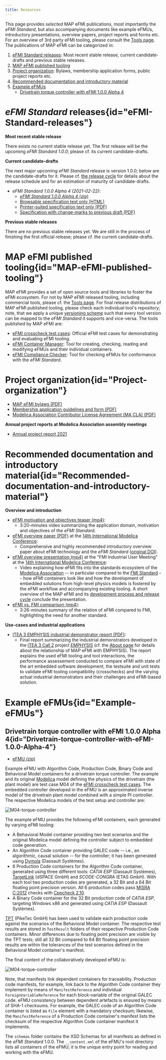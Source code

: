 ```yaml
---
title: Resources
---
```


[//]: # "# Project resources: Forms, documentation, use-cases and example eFMUs"

This page provides _selected_ MAP eFMI publications, most importantly the _eFMI Standard_, but also accompanying documents like example eFMUs, introductory presentations, overview papers, project reports and forms etc. For an overview of 3rd party eFMI tooling, please consult the [Tools page](/tools/). The publications of MAP eFMI can be categorized in:
 1. [eFMI Standard releases](#eFMI-Standard-releases): Most recent stable release, current candidate-drafts and previous stable releases.
 2. [MAP eFMI published tooling](#MAP-eFMI-published-tooling)
 3. [Project organization](#Project-organization): Bylaws, membership application forms, public project reports etc.
 4. [Recommended documentation and introductory material](#Recommended-documentation-and-introductory-material)
 5. [Example eFMUs](#Example-eFMUs)
    - [Drivetrain torque controller with eFMI 1.0.0 Alpha 4](#Drivetrain-torque-controller-with-eFMI-1.0.0-Alpha-4)
 
# _eFMI Standard_ releases{id="eFMI-Standard-releases"}

**Most recent stable release**

There exists no current stable release yet. The first release will be the upcoming _eFMI Standard 1.0.0_; please cf. its current candidate-drafts.

**Current candidate-drafts**

The next major upcoming _eFMI Standard_ release is version 1.0.0; below are the candidate-drafts for it. Please cf. [the release cycle](/standard/#Release-cycle-and-versioning) for details about the release schedule and for an estimation of maturity of candidate-drafts.

 - _eFMI Standard 1.0.0 Alpha 4 (2021-02-22)_:
   - [_eFMI Standard 1.0.0 Alpha 4_ (zip)](/media/resources/eFMI-Standard-1.0.0-Alpha-4.zip)
   - [Browsable specification text only (HTML)](/media/resources/eFMI-Standard-1.0.0-Alpha-4-specification-text.html)
   - [Printer-suited specification text only (PDF)](/media/resources/eFMI-Standard-1.0.0-Alpha-4-specification-text.pdf)
   - [Specification with change-marks to previous draft (PDF)](/media/resources/eFMI-Standard-1.0.0-Alpha-4-specification-text-changemarks.pdf)

**Previous stable releases**

There are no previous stable releases yet. We are still in the process of finishing the first official release; please cf. the current candidate-drafts.

# MAP eFMI published tooling{id="MAP-eFMI-published-tooling"}

MAP eFMI provides a set of open source tools and libraries to foster the eFMI ecosystem. For not by MAP eFMI released tooling, including commercial tools, please cf. the [Tools page](/tools/). For final release distributions of MAP eFMI published tooling, please check each individual tool's repository; note, that we apply a unique [versioning scheme](/standard/#Versioning-scheme) such that every tool version can be mapped to the _eFMI Standard_ it supports and vice-versa. The tools published by MAP eFMI are:

 - [eFMI crosscheck test cases](https://github.com/modelica/efmi-testcases/releases): Official eFMI test cases for demonstrating and evaluating eFMI tooling. 
 - [eFMI Container Manager](https://github.com/modelica/efmi-containermanager/releases): Tool for creating, checking, reading and modifying eFMUs and their individual containers.
 - [eFMI Compliance Checker](https://github.com/modelica/efmi-compliancechecker/releases): Tool for checking eFMUs for conformance with the _eFMI Standard_. 

# Project organization{id="Project-organization"}

 - [MAP eFMI bylaws (PDF)](/media/resources/MAP-eFMI-bylaws.pdf)
 - [Membership application guidelines and form (PDF)](/media/resources/MAP-eFMI-application.pdf)
 - [Modelica Association Contributor License Agreement (MA CLA) (PDF)](/media/resources/Modelica-Association-CLA.pdf)

**Annual project reports at Modelica Association assembly meetings**

 - [Annual project report 2021](/media/resources/MAP-eFMI-annual-project-report-2021.pdf)
 
# Recommended documentation and introductory material{id="Recommended-documentation-and-introductory-material"}

**Overview and introduction**

 - [eFMI motivation and objectives teaser (mp4)](/media/resources/eFMI-Explained-in-4-Minutes.mp4):
   - 3:20-minutes video summarizing the application domain, motivation and objectives of the _eFMI Standard_. 
 - [eFMI overview paper (PDF)](/media/resources/Modelica-Conference-2021-paper.pdf) at the [14th International Modelica Conference](https://2021.international.conference.modelica.org/):
   - Comprehensive and highly recommended introductory overview paper about eFMI technology and the _eFMI Standard_ ([original DOI](https://doi.org/10.3384/ecp2118157)).
 - [eFMI overview presentation (mp4)](/media/resources/Modelica-Conference-2021-MAP-eFMI.mp4) at the "FMI Industrial User Meeting" at the [14th International Modelica Conference](https://2021.international.conference.modelica.org/):
   - Video explaining how eFMI fits into the standards ecosystem of the [Modelica Association](https://modelica.org/) -- in particular compared to the [FMI Standard](https://fmi-standard.org) -- how eFMI containers look like and how the development of embedded solutions from high-level physics models is fostered by the eFMI workflow and accompanying existing tooling. A short overview of the MAP eFMI and its [development process and release cycle](/standard/) conclude the presentation.
 - [eFMI vs. FMI comparison (mp4)](/media/resources/eFMI-vs-FMI.mp4):
   - 3:26-minutes summary of the relation of eFMI compared to FMI, highlighting the need for another standard. 
 
**Use-cases and industrial applications**

 - [ITEA 3 EMPHYSIS industrial demonstrator report (PDF)](/media/resources/emphysis-public-demonstrator-summary.pdf):
   - Final report summarizing the industrial demonstrators developed in the [ITEA 3 Call 2](https://itea4.org/) project [EMPHYSIS](https://itea4.org/project/emphysis.html) (cf. the [About page](/about/#Project-history) for details about the relationship of MAP eFMI with EMPHYSIS). The report explains the used eFMI tooling and tool interactions, the performance assessement conducted to compare eFMI with state of the art embedded software development, the testsuite and unit tests to validate eFMI tooling compatibility (crosschecks) and the varying actual industrial demonstrators and their challenges and eFMI-based solution. 

# Example eFMUs{id="Example-eFMUs"}

## Drivetrain torque controller with eFMI 1.0.0 Alpha 4{id="Drivetrain-torque-controller-with-eFMI-1.0.0-Alpha-4"}

 - [eFMU (zip)](/media/resources/M04-example-eFMU-for-eFMI-1-0-0-Alpha-4.zip)

Example eFMU with Algorithm Code, Production Code, Binary Code and Behavioral Model containers for a drivetrain torque controller. The example and its original [Modelica](https://modelica.org/modelicalanguage.html) model defining the physics of the drivetrain (the plant model) are test case M04 of the [eFMI crosscheck test cases](https://github.com/modelica/efmi-testcases). The embedded controller developed in the eFMU is an approximated inverse model of the drivetrain plant model combined with a simple PI controller. The respective Modelica models of the test setup and controller are:

![M04-torque-controller](/media/resources/M04-example-scenario.png)

The example eFMU provides the following eFMI containers, each generated by varying eFMI tooling:

 - A Behavioral Model container providing two test scenarios and the original Modelica model defining the controller subject to embedded code generation.
 - An Algorithm Code container providing GALEC code -- i.e., an algorithmic, causal solution -- for the controller; it has been generated using [Dymola](https://www.3ds.com/products-services/catia/products/dymola/) (Dassault Systèmes).
 - 6 Production Code containers for the Algorithm Code container, generated using three different tools: _CATIA ESP_ (Dassault Systèmes), [TargetLink](https://www.dspace.com/en/pub/home/products/sw/pcgs/targetlink.cfm#180_25805) (dSPACE GmbH) and _SCODE-CONGRA_ (ETAS GmbH). With each tool two production codes are generated, a 32 Bit and a 64 Bit floating point precision version. All 6 production codes pass [MISRA C:2012](https://www.misra.org.uk/) checks with [Cppcheck 2.10](https://cppcheck.sourceforge.io/).
 - A Binary Code container for the 32 Bit production code of _CATIA ESP_, targeting Windows x86 and generated using _CATIA ESP_ (Dassault Systèmes).

[TPT](https://piketec.com/tpt/) (PikeTec GmbH) has been used to validate each production code against the scenarios of the Behavioral Model container. The respective test results are stored in `TestResult` folders of their respective Production Code containers. Minor differences due to floating point precision are visible by the TPT tests; still all 32 Bit compared to 64 Bit floating point precision results are within the tolerances of the test scenarios defined in the Behavioral Model container's manifest.

The final content of the collaboratively developed eFMU is:

![M04-torque-controller](/media/resources/M04-example-eFMU-content.png)

Note, that manifests link dependent containers for traceability. Production code manifests, for example, link back to the Algorithm Code container they implement by means of `ManifestReference` and individual `ForeignVariableReference` for each block-variable of the original GALEC code. eFMU consistency between dependent artefacts is ensured by means of SHA-1 checksums. For example, the GALEC code of an Algorithm Code container is listed as `File` element with a mandatory checksum; likewise, the `ManifestReference` of a Production Code container's manifest lists the checksum of the respective Algorithm Code container manifest it implements.

The `schemas` folder contains the XSD Schemas for all manifests as defined in the _eFMI Standard_ 1.0.0. The `__content.xml` of the eFMU's root directory lists all containers of the eFMU; it is the unique entry point for reading and working with the eFMU. 
